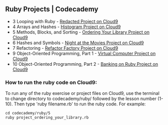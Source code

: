 ## Ruby Projects | Codecademy

* 3 Looping with Ruby - [Redacted Project on Cloud9](https://ide.c9.io/sebam2k4/codecademy-ruby-practice "view Redacted ruby project")
* 4 Arrays and Hashes - [Histogram Project on Cloud9](https://ide.c9.io/sebam2k4/codecademy-ruby-practice "view Histogram ruby project")
* 5 Methods, Blocks, and Sorting - [Ordering Your Library Project on Cloud9](https://ide.c9.io/sebam2k4/codecademy-ruby-practice "view Ordering Your Library ruby project")
* 6 Hashes and Symbols - [Night at the Movies Project on Cloud9](https://ide.c9.io/sebam2k4/codecademy-ruby-practice "view Night at the Movies ruby projects")
* 7 Refactoring - [Refactor Factory Project on Cloud9](https://ide.c9.io/sebam2k4/codecademy-ruby-practice "view Refactor Factory ruby project")
* 9 Object-Oriented Programming, Part 1 - [Virtual Computer Project on Cloud9](https://ide.c9.io/sebam2k4/codecademy-ruby-practice "view Virtual Computer ruby project")
* 10 Object-Oriented Programming, Part 2 - [Banking on Ruby Project on Cloud9](https://ide.c9.io/sebam2k4/codecademy-ruby-practice "view Virtual Computer ruby project")

### How to run the ruby code on Cloud9:

To run any of the ruby exercise or project files on Cloud9, use the terminal to change directory to codecademy/ruby/ followed by the lesson number (1-10). Then type 'ruby filename.rb' to run the ruby code. For example:

    cd codecademy/ruby/5
    ruby project_ordering_your_library.rb